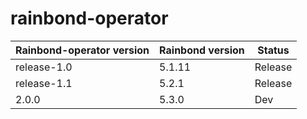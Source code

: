 # rainbond-operator

| Rainbond-operator version | Rainbond version | Status  |
| ------------------------- | ---------------- | ------- |
| release-1.0               | 5.1.11           | Release |
| release-1.1               | 5.2.1            | Release |
| 2.0.0                     | 5.3.0            | Dev     |
